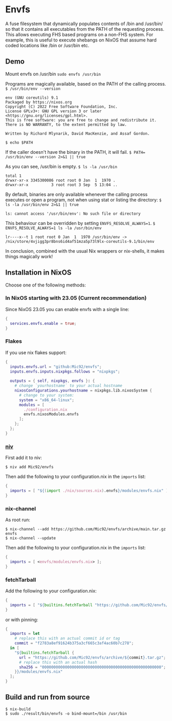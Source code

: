 # Envfs

A fuse filesystem that dynamically populates contents of /bin and /usr/bin/ so
that it contains all executables from the PATH of the requesting process. This
allows executing FHS based programs on a non-FHS system. For example, this is
useful to execute shebangs on NixOS that assume hard coded locations like /bin
or /usr/bin etc.

## Demo

Mount envfs on /usr/bin `sudo envfs /usr/bin`

Programs are magically available, based on the PATH of the calling process.
`$ /usr/bin/env --version`

```
env (GNU coreutils) 9.1
Packaged by https://nixos.org
Copyright (C) 2022 Free Software Foundation, Inc.
License GPLv3+: GNU GPL version 3 or later <https://gnu.org/licenses/gpl.html>.
This is free software: you are free to change and redistribute it.
There is NO WARRANTY, to the extent permitted by law.

Written by Richard Mlynarik, David MacKenzie, and Assaf Gordon.
```

`$ echo $PATH`

If the caller doesn't have the binary in the PATH, it will fail.
`$ PATH= /usr/bin/env --version 2>&1 || true`

As you can see, /usr/bin is empty. `$ ls -la /usr/bin`

```
total 1
drwxr-xr-x 3345300086 root root 0 Jan  1  1970 .
drwxr-xr-x          3 root root 3 Sep  5 13:04 ..
```

By default, binaries are only available whenever the calling process executes or
open a program, not when using stat or listing the directory:
`$ ls -la /usr/bin/env 2>&1 || true`

```
ls: cannot access '/usr/bin/env': No such file or directory
```

This behaviour can be overridden by setting `ENVFS_RESOLVE_ALWAYS=1`.
`$ ENVFS_RESOLVE_ALWAYS=1 ls -la /usr/bin/env`

```
lr----x--t 1 root root 0 Jan  1  1970 /usr/bin/env -> /nix/store/4vjigg3pr8bns6id4af51mza5p73l9lx-coreutils-9.1/bin/env
```

In conclusion, combined with the usual Nix wrappers or nix-shells, it makes
things magically work!

## Installation in NixOS

Choose one of the following methods:

### In NixOS starting with 23.05 (Current recommendation)

Since NixOS 23.05 you can enable envfs with a single line:

```nix
{
  services.envfs.enable = true;
}
```

### Flakes

If you use nix flakes support:

```nix
{
  inputs.envfs.url = "github:Mic92/envfs";
  inputs.envfs.inputs.nixpkgs.follows = "nixpkgs";
  
  outputs = { self, nixpkgs, envfs }: {
    # change `yourhostname` to your actual hostname
    nixosConfigurations.yourhostname = nixpkgs.lib.nixosSystem {
      # change to your system:
      system = "x86_64-linux";
      modules = [
        ./configuration.nix
        envfs.nixosModules.envfs
      ];
    };
  };
}
```

### [niv](https://github.com/nmattia/niv)

First add it to niv:

```console
$ niv add Mic92/envfs
```

Then add the following to your configuration.nix in the `imports` list:

```nix
{
  imports = [ "${(import ./nix/sources.nix).envfs}/modules/envfs.nix" ];
}
```

### nix-channel

As root run:

```console
$ nix-channel --add https://github.com/Mic92/envfs/archive/main.tar.gz envfs
$ nix-channel --update
```

Then add the following to your configuration.nix in the `imports` list:

```nix
{
  imports = [ <envfs/modules/envfs.nix> ];
}
```

### fetchTarball

Add the following to your configuration.nix:

```nix
{
  imports = [ "${builtins.fetchTarball "https://github.com/Mic92/envfs/archive/main.tar.gz"}/modules/envfs.nix" ];
}
```

or with pinning:

```nix
{
  imports = let
    # replace this with an actual commit id or tag
    commit = "f2783a8ef91624b375a3cf665c3af4ac60b7c278";
  in [ 
    "${builtins.fetchTarball {
      url = "https://github.com/Mic92/envfs/archive/${commit}.tar.gz";
      # replace this with an actual hash
      sha256 = "0000000000000000000000000000000000000000000000000000";
    }}/modules/envfs.nix"
  ];
}
```

## Build and run from source

```console
$ nix-build
$ sudo ./result/bin/envfs -o bind-mount=/bin /usr/bin
```
